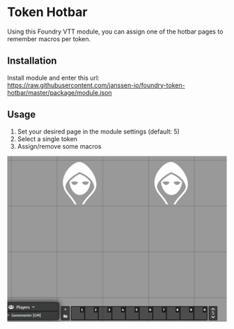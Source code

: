 # Token Hotbar
Using this Foundry VTT module, you can assign one of the hotbar pages to remember macros per token.

## Installation
Install module and enter this url: https://raw.githubusercontent.com/janssen-io/foundry-token-hotbar/master/package/module.json

## Usage
1. Set your desired page in the module settings (default: 5)
2. Select a single token
3. Assign/remove some macros

![Demo](./token-hotbar.gif)
